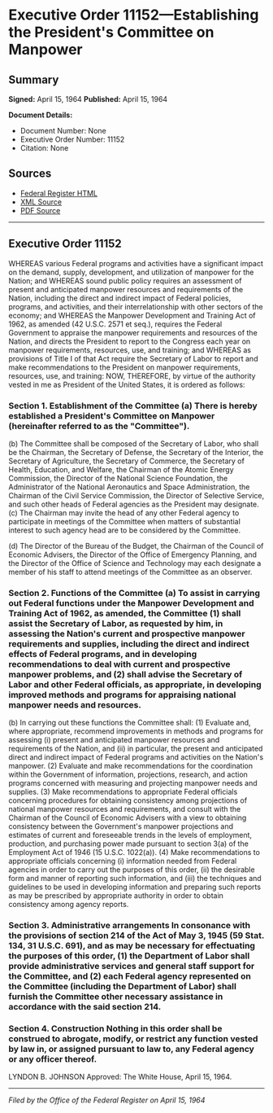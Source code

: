 # Executive Order 11152—Establishing the President's Committee on Manpower

## Summary

**Signed:** April 15, 1964
**Published:** April 15, 1964

**Document Details:**
- Document Number: None
- Executive Order Number: 11152
- Citation: None

## Sources
- [Federal Register HTML](https://www.presidency.ucsb.edu/documents/executive-order-11152-establishing-the-presidents-committee-manpower)
- [XML Source](None)
- [PDF Source](None)

---

## Executive Order 11152

WHEREAS various Federal programs and activities have a significant impact on the demand, supply, development, and utilization of manpower for the Nation; and
WHEREAS sound public policy requires an assessment of present and anticipated manpower resources and requirements of the Nation, including the direct and indirect impact of Federal policies, programs, and activities, and their interrelationship with other sectors of the economy; and
WHEREAS the Manpower Development and Training Act of 1962, as amended (42 U.S.C. 2571 et seq.), requires the Federal Government to appraise the manpower requirements and resources of the Nation, and directs the President to report to the Congress each year on manpower requirements, resources, use, and training; and
WHEREAS as provisions of Title I of that Act require the Secretary of Labor to report and make recommendations to the President on manpower requirements, resources, use, and training:
NOW, THEREFORE, by virtue of the authority vested in me as President of the United States, it is ordered as follows:
### Section 1. Establishment of the Committee (a) There is hereby established a President's Committee on Manpower (hereinafter referred to as the "Committee").

(b) The Committee shall be composed of the Secretary of Labor, who shall be the Chairman, the Secretary of Defense, the Secretary of the Interior, the Secretary of Agriculture, the Secretary of Commerce, the Secretary of Health, Education, and Welfare, the Chairman of the Atomic Energy Commission, the Director of the National Science Foundation, the Administrator of the National Aeronautics and Space Administration, the Chairman of the Civil Service Commission, the Director of Selective Service, and such other heads of Federal agencies as the President may designate.
(c) The Chairman may invite the head of any other Federal agency to participate in meetings of the Committee when matters of substantial interest to such agency head are to be considered by the Committee.

(d) The Director of the Bureau of the Budget, the Chairman of the Council of Economic Advisers, the Director of the Office of Emergency Planning, and the Director of the Office of Science and Technology may each designate a member of his staff to attend meetings of the Committee as an observer.
### Section 2. Functions of the Committee (a) To assist in carrying out Federal functions under the Manpower Development and Training Act of 1962, as amended, the Committee (1) shall assist the Secretary of Labor, as requested by him, in assessing the Nation's current and prospective manpower requirements and supplies, including the direct and indirect effects of Federal programs, and in developing recommendations to deal with current and prospective manpower problems, and (2) shall advise the Secretary of Labor and other Federal officials, as appropriate, in developing improved methods and programs for appraising national manpower needs and resources.

(b) In carrying out these functions the Committee shall:
    (1) Evaluate and, where appropriate, recommend improvements in methods and programs for assessing (i) present and anticipated manpower resources and requirements of the Nation, and (ii) in particular, the present and anticipated direct and indirect impact of Federal programs and activities on the Nation's manpower.
    (2) Evaluate and make recommendations for the coordination within the Government of information, projections, research, and action programs concerned with measuring and projecting manpower needs and supplies.
    (3) Make recommendations to appropriate Federal officials concerning procedures for obtaining consistency among projections of national manpower resources and requirements, and consult with the Chairman of the Council of Economic Advisers with a view to obtaining consistency between the Government's manpower projections and estimates of current and foreseeable trends in the levels of employment, production, and purchasing power made pursuant to section 3(a) of the Employment Act of 1946 (15 U.S.C. 1022(a)).
    (4) Make recommendations to appropriate officials concerning (i) information needed from Federal agencies in order to carry out the purposes of this order, (ii) the desirable form and manner of reporting such information, and (iii) the techniques and guidelines to be used in developing information and preparing such reports as may be prescribed by appropriate authority in order to obtain consistency among agency reports.
### Section 3. Administrative arrangements In consonance with the provisions of section 214 of the Act of May 3, 1945 (59 Stat. 134, 31 U.S.C. 691), and as may be necessary for effectuating the purposes of this order, (1) the Department of Labor shall provide administrative services and general staff support for the Committee, and (2) each Federal agency represented on the Committee (including the Department of Labor) shall furnish the Committee other necessary assistance in accordance with the said section 214.

### Section 4. Construction Nothing in this order shall be construed to abrogate, modify, or restrict any function vested by law in, or assigned pursuant to law to, any Federal agency or any officer thereof.

LYNDON B. JOHNSON
Approved:
The White House,
April 15, 1964.

---

*Filed by the Office of the Federal Register on April 15, 1964*
